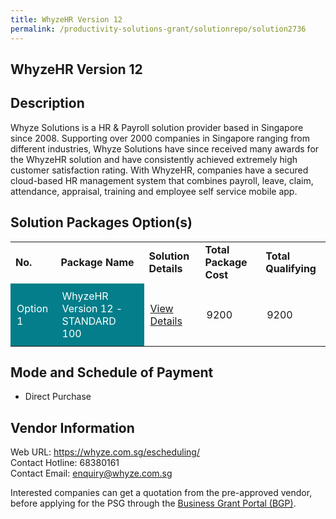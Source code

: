 ```yaml
---
title: WhyzeHR Version 12
permalink: /productivity-solutions-grant/solutionrepo/solution2736
---
```


## WhyzeHR Version 12

## Description

Whyze Solutions is a HR & Payroll solution provider based in Singapore since 2008. Supporting over 2000 companies in Singapore ranging from different industries, Whyze Solutions have since received many awards for the WhyzeHR solution and have consistently achieved extremely high customer satisfaction rating. With WhyzeHR, companies have a secured cloud-based HR management system that combines payroll, leave, claim, attendance, appraisal, training and employee self service mobile app.

## Solution Packages Option(s)

<table>
<tr>
<td><b>No.</b></td>
<td><b>Package Name</b></td>
<td><b>Solution Details</b></td>
<td><b>Total Package Cost</b></td>
<td><b>Total Qualifying</b></td>
</tr>
<tr>
<td style='padding: 10px; background-color: #037E8A; color: #FFFFFF;'>Option 1</td>
<td style='padding: 10px; background-color: #037E8A; color: #FFFFFF;'>WhyzeHR Version 12 - STANDARD 100</td>
<td style='padding: 10px;'><a href='https://www.gobusiness.gov.sg/images/psg/WhyzeHR_20210277_Desensitised_Annex_3_Part_3.pdf' target='_blank'>View Details</a></td>
<td style='padding: 10px;'>9200</td>
<td style='padding: 10px;'>9200</td>
</tr>
</table>

## Mode and Schedule of Payment

 - Direct Purchase

## Vendor Information

 Web URL: https://whyze.com.sg/escheduling/ <br>Contact Hotline: 68380161 <br>Contact Email: enquiry@whyze.com.sg <br>

Interested companies can get a quotation from the pre-approved vendor, before applying for the PSG through the <a href='https://www.businessgrants.gov.sg/' target='_blank' rel='noopener'>Business Grant Portal (BGP)</a>.

<script src="/jquery/resize-tables.js"></script>
